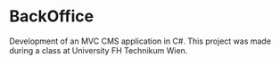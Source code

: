 # BackOffice
Development of an MVC CMS application in C#. This project was made during a class at University FH Technikum Wien.
